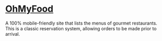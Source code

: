 # [OhMyFood](https://lexycodes.github.io/index.html)
A 100% mobile-friendly site that lists the menus of gourmet restaurants. This is a classic reservation system, allowing orders to be made prior to arrival.
